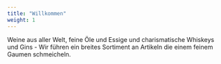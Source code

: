```yaml
---
title: "Willkommen"
weight: 1
---
```


Weine aus aller Welt, feine Öle und Essige und charismatische Whiskeys und Gins - Wir führen ein breites Sortiment an Artikeln die einem feinem Gaumen schmeicheln.
